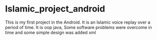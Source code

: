 # Islamic_project_android
This is my first project in the Android. It is an Islamic voice replay over a period of time. It is oop java, Some software problems were overcome in time and some simple design was added xml 
